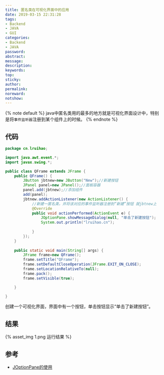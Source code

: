 ```yaml
---
title: 匿名类在可视化界面中的应用
date: 2019-03-15 22:31:28
tags:
- Backend
- JAVA
- GUI
categories:
- Backend
- JAVA
password:
abstract:
message:
description:
keywords:
top:
sticky:
author:
permalink:
noreward:
notshow:
---
```


{% note default %}
java中匿名类用的最多的地方就是可视化界面设计中，特别是将`事件监听器`注册到某个组件上的时候。
{% endnote %}

<!--more-->
## 代码

```java
package cn.lruihao;

import java.awt.event.*;
import javax.swing.*;

public class QFrame extends JFrame {
	public QFrame() {
		JButton jbtnew=new JButton("New");//新建按钮
		JPanel panel=new JPanel();//面板容器
		panel.add(jbtnew);//添加组件
		add(panel);
		jbtnew.addActionListener(new ActionListener() {
			//新建一匿名类，并将该对应的事件监听器注册到“新建”按钮 就jbtnew上
			@Override
			public void actionPerformed(ActionEvent e) {
				JOptionPane.showMessageDialog(null, "单击了新建按钮");
				System.out.println("lruihao.cn");
				
			}
		});
	}
	
	public static void main(String[] args) {
		JFrame frame=new QFrame();
		frame.setTitle("QFrame");
		frame.setDefaultCloseOperation(JFrame.EXIT_ON_CLOSE);
		frame.setLocationRelativeTo(null);
		frame.pack();
		frame.setVisible(true);

	}

}
```
创建一个可视化界面，界面中有一个按钮，单击按钮显示“单击了新建按钮”。

## 结果
{% asset_img 1.png 运行结果 %}

## 参考
- [JOptionPane的使用](https://www.cnblogs.com/fantasy01/p/3911488.html)